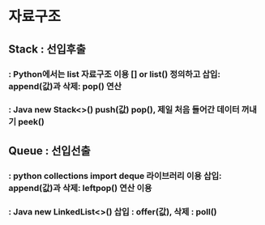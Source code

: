 # 자료구조
## Stack : 선입후출
### : Python에서는 list 자료구조 이용 [] or list() 정의하고 삽입: append(값)과 삭제: pop() 연산
### : Java new Stack<>() push(값) pop(), 제일 처음 들어간 데이터 꺼내기 peek()

## Queue : 선입선출
### : python collections import deque 라이브러리 이용 삽입: append(값)과 삭제: leftpop() 연산 이용
### : Java new LinkedList<>() 삽입 : offer(값), 삭제 : poll()